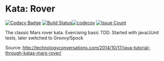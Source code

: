 # Kata: Rover
[![Codacy Badge](https://api.codacy.com/project/badge/Grade/73b9dc6d6c214183bd9b1b48262e3a26)](https://www.codacy.com/app/trublu/kata-rover?utm_source=github.com&utm_medium=referral&utm_content=jasontrublu/kata.rover&utm_campaign=badger)
[![Build Status](https://travis-ci.org/jasontrublu/kata.rover.svg?branch=master)](https://travis-ci.org/jasontrublu/kata.rover)[![codecov](https://codecov.io/gh/jasontrublu/kata.rover/branch/master/graph/badge.svg)](https://codecov.io/gh/jasontrublu/kata.rover)
[![Issue Count](https://codeclimate.com/github/jasontrublu/kata.rover/badges/issue_count.svg)](https://codeclimate.com/github/jasontrublu/kata.rover)

The classic Mars rover kata.
Exercising basic TDD. Started with java/JUnit tests, later switched to Groovy/Spock

Source: http://technologyconversations.com/2014/10/17/java-tutorial-through-katas-mars-rover/

